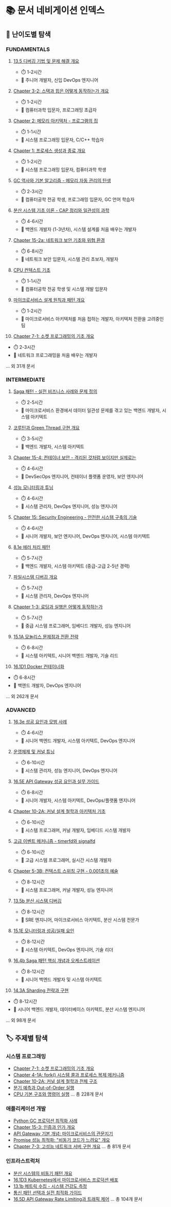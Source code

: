 # 📚 문서 네비게이션 인덱스

## 🎯 난이도별 탐색

### FUNDAMENTALS

1. [13.5 디버깅 기법 및 문제 해결 개요](./13-41-debugging-troubleshooting.md)
   - ⏱️ 1-2시간
   - 🎯 주니어 개발자, 신입 DevOps 엔지니어

2. [Chapter 3-2: 스택과 힙은 어떻게 동작하는가 개요](./chapter-03-memory-system/02-11-stack-heap.md)
   - ⏱️ 1-2시간
   - 🎯 컴퓨터과학 입문자, 프로그래밍 초급자

3. [Chapter 2: 메모리 아키텍처 - 프로그램의 집](./index.md)
   - ⏱️ 1-1시간
   - 🎯 시스템 프로그래밍 입문자, C/C++ 학습자

4. [Chapter 1: 프로세스 생성과 종료 개요](./chapter-01-process-thread/04-10-process-creation.md)
   - ⏱️ 1-2시간
   - 🎯 시스템 프로그래밍 입문자, 컴퓨터과학 학생

5. [GC 역사와 기본 알고리즘 - 메모리 자동 관리의 탄생](./chapter-06-file-io/06-41-io-performance.md)
   - ⏱️ 2-3시간
   - 🎯 컴퓨터공학 전공 학생, 프로그래밍 입문자, GC 언어 학습자

6. [분산 시스템 기초 이론 - CAP 정리와 일관성의 과학](./14-01-distributed-fundamentals.md)
   - ⏱️ 4-6시간
   - 🎯 백엔드 개발자 (1-3년차), 시스템 설계를 처음 배우는 개발자

7. [Chapter 15-2a: 네트워크 보안 기초와 위협 환경](./chapter-17-security-engineering/15-01-network-fundamentals.md)
   - ⏱️ 6-8시간
   - 🎯 네트워크 보안 입문자, 시스템 관리 초보자, 개발자

8. [CPU 컨텍스트 기초](./chapter-01-process-thread/04-32-optimization-strategies.md)
   - ⏱️ 1-1시간
   - 🎯 컴퓨터공학 전공 학생 및 시스템 개발 입문자

9. [마이크로서비스 설계 원칙과 패턴 개요](./chapter-16-distributed-system-patterns/16-11-design-principles.md)
   - ⏱️ 1-2시간
   - 🎯 마이크로서비스 아키텍처를 처음 접하는 개발자, 아키텍처 전환을 고려중인 팀

10. [Chapter 7-1: 소켓 프로그래밍의 기초 개요](./chapter-07-network-programming/07-01-socket-basics.md)

- ⏱️ 2-3시간
- 🎯 네트워크 프로그래밍을 처음 배우는 개발자

... 외 31개 문서

### INTERMEDIATE

1. [Saga 패턴 - 실전 비즈니스 사례와 문제 정의](./chapter-16-distributed-system-patterns/04a-saga-business-case.md)
   - ⏱️ 2-5시간
   - 🎯 마이크로서비스 환경에서 데이터 일관성 문제를 겪고 있는 백엔드 개발자, 시스템 아키텍트

2. [코루틴과 Green Thread 구현 개요](./chapter-10-async-programming/08-15-coroutine.md)
   - ⏱️ 3-5시간
   - 🎯 백엔드 개발자, 시스템 아키텍트

3. [Chapter 15-4: 컨테이너 보안 - 격리된 것처럼 보이지만 실제로는](./chapter-17-security-engineering/15-18-container-security.md)
   - ⏱️ 4-6시간
   - 🎯 DevSecOps 엔지니어, 컨테이너 플랫폼 운영자, 보안 엔지니어

4. [성능 모니터링과 튜닝](./chapter-06-file-io/06-40-performance-monitoring-tuning.md)
   - ⏱️ 4-6시간
   - 🎯 시스템 관리자, DevOps 엔지니어, 성능 엔지니어

5. [Chapter 15: Security Engineering - 안전한 시스템 구축의 기술](./index.md)
   - ⏱️ 4-6시간
   - 🎯 시니어 개발자, 보안 엔지니어, DevOps 엔지니어, 시스템 아키텍트

6. [8.1e 에러 처리 패턴](./chapter-10-async-programming/08-40-error-handling.md)
   - ⏱️ 5-7시간
   - 🎯 백엔드 개발자, 시스템 아키텍트 (중급-고급 2-5년 경력)

7. [파일시스템 디버깅 개요](./chapter-06-file-io/06-43-filesystem-debugging.md)
   - ⏱️ 5-7시간
   - 🎯 시스템 관리자, DevOps 엔지니어

8. [Chapter 1-3: 로딩과 실행은 어떻게 동작하는가](./01-12-loading-execution.md)
   - ⏱️ 5-7시간
   - 🎯 중급 시스템 프로그래머, 임베디드 개발자, 성능 엔지니어

9. [15.1A 모놀리스 문제점과 전환 전략](./chapter-15-microservices-architecture/16-10-monolith-to-microservices.md)
   - ⏱️ 6-8시간
   - 🎯 시스템 아키텍트, 시니어 백엔드 개발자, 기술 리드

10. [16.1D1 Docker 컨테이너화](./chapter-15-microservices-architecture/01d1-docker-containerization.md)

- ⏱️ 6-8시간
- 🎯 백엔드 개발자, DevOps 엔지니어

... 외 262개 문서

### ADVANCED

1. [16.3e 성공 요인과 모범 사례](./chapter-16-distributed-system-patterns/16-53-success-factors-best-practices.md)
   - ⏱️ 4-6시간
   - 🎯 시니어 백엔드 개발자, 시스템 아키텍트, DevOps 엔지니어

2. [운영체제 및 커널 튜닝](./11-37-os-kernel-tuning.md)
   - ⏱️ 6-10시간
   - 🎯 시스템 관리자, 성능 엔지니어, DevOps 엔지니어

3. [16.5E API Gateway 성공 요인과 실무 가이드](./chapter-16-distributed-system-patterns/16-56-success-factors-best-practices.md)
   - ⏱️ 6-8시간
   - 🎯 시니어 개발자, 시스템 아키텍트, DevOps/플랫폼 엔지니어

4. [Chapter 10-2A: 커널 설계 철학과 아키텍처 기초](./chapter-04-syscall-kernel/10-10-kernel-design-philosophy.md)
   - ⏱️ 6-10시간
   - 🎯 시스템 프로그래머, 커널 개발자, 임베디드 시스템 개발자

5. [고급 이벤트 메커니즘 - timerfd와 signalfd](./10-20-3-advanced-event-mechanisms.md)
   - ⏱️ 6-10시간
   - 🎯 고급 시스템 프로그래머, 실시간 시스템 개발자

6. [Chapter 5-3B: 컨텍스트 스위칭 구현 - 0.001초의 예술](./chapter-02-cpu-interrupt/05-17-context-switching-implementation.md)
   - ⏱️ 8-12시간
   - 🎯 시스템 프로그래머, 커널 개발자, 성능 엔지니어

7. [13.5b 분산 시스템 디버깅](./13-43-distributed-debugging.md)
   - ⏱️ 8-12시간
   - 🎯 SRE 엔지니어, 마이크로서비스 아키텍트, 분산 시스템 전문가

8. [15.1E 모니터링과 성공/실패 요인](./chapter-16-distributed-system-patterns/16-40-monitoring-success-factors.md)
   - ⏱️ 8-12시간
   - 🎯 시스템 아키텍트, DevOps 엔지니어, 기술 리더

9. [16.4b Saga 패턴 핵심 개념과 오케스트레이션](./chapter-16-distributed-system-patterns/04b-saga-orchestration.md)
   - ⏱️ 8-12시간
   - 🎯 시니어 백엔드 개발자 및 시스템 아키텍트

10. [14.3A Sharding 전략과 구현](./14-12-sharding-strategies.md)

- ⏱️ 8-12시간
- 🎯 시니어 백엔드 개발자, 데이터베이스 아키텍트, 분산 시스템 엔지니어

... 외 98개 문서

## 🏷️ 주제별 탐색

### 시스템 프로그래밍

- [Chapter 7-1: 소켓 프로그래밍의 기초 개요](./chapter-07-network-programming/07-01-socket-basics.md)
- [Chapter 4-1A: fork() 시스템 콜과 프로세스 복제 메커니즘](./chapter-01-process-thread/04-11-process-creation-fork.md)
- [Chapter 10-2A: 커널 설계 철학과 전체 구조](./10-11-kernel-design-structure.md)
- [분기 예측과 Out-of-Order 실행](./chapter-02-cpu-interrupt/05-10-prediction-ooo.md)
- [CPU 기본 구조와 명령어 실행](./chapter-02-cpu-interrupt/05-02-cpu-fundamentals.md)
... 총 228개 문서

### 애플리케이션 개발

- [Python GC 프로덕션 최적화 사례](./chapter-08-memory-allocator-gc/09-50-3-python-gc-production.md)
- [Chapter 15-3: 인증과 인가 개요](./chapter-17-security-engineering/15-14-authentication-authorization.md)
- [API Gateway 기본 개념: 마이크로서비스의 관문지기](./chapter-16-distributed-system-patterns/16-07-api-gateway-fundamentals.md)
- [Promise 성능 최적화: "비동기 코드가 느려요" 개요](./chapter-10-async-programming/08-30-promise-performance-optimization.md)
- [Chapter 7-3: 고성능 네트워크 서버 구현 개요](./chapter-07-network-programming/07-30-high-performance-networking.md)
... 총 81개 문서

### 인프라스트럭처

- [분산 시스템의 비동기 패턴 개요](./chapter-10-async-programming/08-18-distributed-async.md)
- [16.1D3 Kubernetes에서 마이크로서비스 프로덕션 배포](./chapter-16-distributed-system-patterns/16-51-3-kubernetes-production-deployment.md)
- [13.1b 메트릭 수집 - 시스템 건강도 측정](./13-12-metrics-collection.md)
- [통신 패턴 선택과 실전 최적화 가이드](./chapter-16-distributed-system-patterns/16-50-3-communication-patterns-best-practices.md)
- [16.5D API Gateway Rate Limiting과 트래픽 제어](./chapter-16-distributed-system-patterns/16-42-rate-limiting-monitoring.md)
... 총 104개 문서
